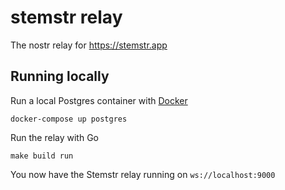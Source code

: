 # stemstr relay

The nostr relay for https://stemstr.app

## Running locally

Run a local Postgres container with [Docker](https://docs.docker.com/compose/install/)

```
docker-compose up postgres
```

Run the relay with Go

```
make build run
```

You now have the Stemstr relay running on `ws://localhost:9000`
